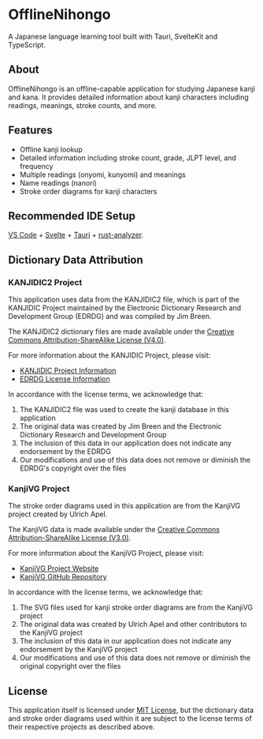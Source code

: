 # OfflineNihongo

A Japanese language learning tool built with Tauri, SvelteKit and TypeScript.

## About

OfflineNihongo is an offline-capable application for studying Japanese kanji and kana. It provides detailed information about kanji characters including readings, meanings, stroke counts, and more.

## Features

- Offline kanji lookup
- Detailed information including stroke count, grade, JLPT level, and frequency
- Multiple readings (onyomi, kunyomi) and meanings
- Name readings (nanori)
- Stroke order diagrams for kanji characters

## Recommended IDE Setup

[VS Code](https://code.visualstudio.com/) + [Svelte](https://marketplace.visualstudio.com/items?itemName=svelte.svelte-vscode) + [Tauri](https://marketplace.visualstudio.com/items?itemName=tauri-apps.tauri-vscode) + [rust-analyzer](https://marketplace.visualstudio.com/items?itemName=rust-lang.rust-analyzer).

## Dictionary Data Attribution

### KANJIDIC2 Project

This application uses data from the KANJIDIC2 file, which is part of the KANJIDIC Project maintained by the Electronic Dictionary Research and Development Group (EDRDG) and was compiled by Jim Breen.

The KANJIDIC2 dictionary files are made available under the [Creative Commons Attribution-ShareAlike License (V4.0)](https://creativecommons.org/licenses/by-sa/4.0/).

For more information about the KANJIDIC Project, please visit:
- [KANJIDIC Project Information](https://www.edrdg.org/wiki/index.php/KANJIDIC_Project)
- [EDRDG License Information](https://www.edrdg.org/edrdg/licence.html)

In accordance with the license terms, we acknowledge that:
1. The KANJIDIC2 file was used to create the kanji database in this application
2. The original data was created by Jim Breen and the Electronic Dictionary Research and Development Group
3. The inclusion of this data in our application does not indicate any endorsement by the EDRDG
4. Our modifications and use of this data does not remove or diminish the EDRDG's copyright over the files

### KanjiVG Project

The stroke order diagrams used in this application are from the KanjiVG project created by Ulrich Apel.

The KanjiVG data is made available under the [Creative Commons Attribution-ShareAlike License (V3.0)](https://creativecommons.org/licenses/by-sa/3.0/).

For more information about the KanjiVG Project, please visit:
- [KanjiVG Project Website](https://kanjivg.tagaini.net/)
- [KanjiVG GitHub Repository](https://github.com/KanjiVG/kanjivg)

In accordance with the license terms, we acknowledge that:
1. The SVG files used for kanji stroke order diagrams are from the KanjiVG project
2. The original data was created by Ulrich Apel and other contributors to the KanjiVG project
3. The inclusion of this data in our application does not indicate any endorsement by the KanjiVG project
4. Our modifications and use of this data does not remove or diminish the original copyright over the files

## License

This application itself is licensed under [MIT License](LICENSE), but the dictionary data and stroke order diagrams used within it are subject to the license terms of their respective projects as described above.